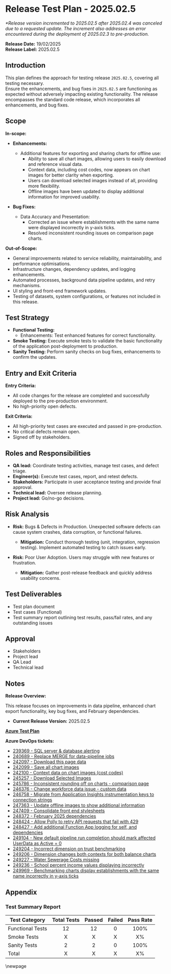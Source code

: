 ﻿# Release Test Plan - 2025.02.5

_*Release version incremented to 2025.02.5 after 2025.02.4 was canceled due to a requested update. The increment also addresses an error encountered during the deployment of 2025.02.3 to pre-production._

**Release Date:** 19/02/2025  
**Release Label:** 2025.02.5

## Introduction

This plan defines the approach for testing release `2025.02.5`, covering all testing necessary.  
Ensure the enhancements, and bug fixes in `2025.02.5` are functioning as expected without adversely impacting existing functionality.
The release encompasses the standard code release, which incorporates all enhancements, and bug fixes.

## Scope

**In-scope:**

- **Enhancements:**
  - Additional features for exporting and sharing charts for offline use:
    - Ability to save all chart images, allowing users to easily download and reference visual data.
    - Context data, including cost codes, now appears on chart images for better clarity when exporting.
    - Users can download selected images instead of all, providing more flexibility.
    - Offline images have been updated to display additional information for improved usability.

- **Bug Fixes:**
  - Data Accuracy and Presentation:
    - Corrected an issue where establishments with the same name were displayed incorrectly in y-axis ticks.
    - Resolved inconsistent rounding issues on comparison page charts.

**Out-of-Scope:**

- General improvements related to service reliability, maintainability, and performance optimisations.
- Infrastructure changes, dependency updates, and logging enhancements.
- Automated processes, background data pipeline updates, and retry mechanisms.
- UI styling and front-end framework updates.
- Testing of datasets, system configurations, or features not included in this release.

## Test Strategy

- **Functional Testing:**
  - Enhancements: Test enhanced features for correct functionality.
- **Smoke Testing:** Execute smoke tests to validate the basic functionality of the application post-deployment to production.
- **Sanity Testing:** Perform sanity checks on bug fixes, enhancements to confirm the updates.

## Entry and Exit Criteria

**Entry Criteria:**

- All code changes for the release are completed and successfully deployed to the pre-production environment.
- No high-priority open defects.

**Exit Criteria:**

- All high-priority test cases are executed and passed in pre-production.
- No critical defects remain open.
- Signed off by stakeholders.

## Roles and Responsibilities

- **QA lead:** Coordinate testing activities, manage test cases, and defect triage.
- **Engineer(s):** Execute test cases, report, and retest defects.
- **Stakeholders:** Participate in user acceptance testing and provide final approval.
- **Technical lead:** Oversee release planning.
- **Project lead:** Go/no-go decisions.

## Risk Analysis

- **Risk:** Bugs & Defects in Production. Unexpected software defects can cause system crashes, data corruption, or functional failures.
  - **Mitigation:** Conduct thorough testing (unit, integration, regression testing). Implement automated testing to catch issues early.

- **Risk:** Poor User Adoption. Users may struggle with new features or frustration.
  - **Mitigation:** Gather post-release feedback and quickly address usability concerns.

## Test Deliverables

- Test plan document
- Test cases (Functional)
- Test summary report outlining test results, pass/fail rates, and any outstanding issues

## Approval

- Stakeholders
- Project lead
- QA Lead
- Technical lead

## Notes

**Release Overview:**

This release focuses on improvements in data pipeline, enhanced chart export functionality, key bug fixes, and February dependencies.

- **Current Release Version:** 2025.02.5

**[Azure Test Plan](https://dev.azure.com/dfe-ssp/s198-DfE-Benchmarking-service/_testPlans/define?planId=250580&suiteId=250581)**

**Azure DevOps tickets:**

- [239369 - SQL server & database alerting](https://dev.azure.com/dfe-ssp/s198-DfE-Benchmarking-service/_workitems/edit/239369)
- [240689 - Replace MERGE for data-pipeline jobs](https://dev.azure.com/dfe-ssp/s198-DfE-Benchmarking-service/_workitems/edit/240689)
- [242097 - Download this page data](https://dev.azure.com/dfe-ssp/s198-DfE-Benchmarking-service/_workitems/edit/242097)
- [242099 - Save all chart images](https://dev.azure.com/dfe-ssp/s198-DfE-Benchmarking-service/_workitems/edit/242099)
- [242100 - Context data on chart images (cost codes)](https://dev.azure.com/dfe-ssp/s198-DfE-Benchmarking-service/_workitems/edit/242100)
- [245257 - Download Selected Images](https://dev.azure.com/dfe-ssp/s198-DfE-Benchmarking-service/_workitems/edit/245257)
- [245786 - Inconsistent rounding off on charts - comparison page](https://dev.azure.com/dfe-ssp/s198-DfE-Benchmarking-service/_workitems/edit/245786)
- [246376 - Change workforce data issue - custom data](https://dev.azure.com/dfe-ssp/s198-DfE-Benchmarking-service/_workitems/edit/246376)
- [246758 - Migrate from Application Insights instrumentation keys to connection strings](https://dev.azure.com/dfe-ssp/s198-DfE-Benchmarking-service/_workitems/edit/246758)
- [247363 - Update offline images to show additional information](https://dev.azure.com/dfe-ssp/s198-DfE-Benchmarking-service/_workitems/edit/247363)
- [247409 - Consolidate front end stylesheets](https://dev.azure.com/dfe-ssp/s198-DfE-Benchmarking-service/_workitems/edit/247409)
- [248372 - February 2025 dependencies](https://dev.azure.com/dfe-ssp/s198-DfE-Benchmarking-service/_workitems/edit/248372)
- [248424 - Allow Polly to retry API requests that fail with 429](https://dev.azure.com/dfe-ssp/s198-DfE-Benchmarking-service/_workitems/edit/248424)
- [248427 - Add additional Function App logging for self, and dependencies](https://dev.azure.com/dfe-ssp/s198-DfE-Benchmarking-service/_workitems/edit/248427)
- [249104 - New default pipeline run completion should mark affected UserData as Active = 0](https://dev.azure.com/dfe-ssp/s198-DfE-Benchmarking-service/_workitems/edit/249104)
- [249204 - Incorrect dimension on trust benchmarking](https://dev.azure.com/dfe-ssp/s198-DfE-Benchmarking-service/_workitems/edit/249204)
- [249206 - Dimension changes both contexts for both balance charts](https://dev.azure.com/dfe-ssp/s198-DfE-Benchmarking-service/_workitems/edit/249206)
- [249227 - Water Sewerage Costs missing](https://dev.azure.com/dfe-ssp/s198-DfE-Benchmarking-service/_workitems/edit/249227)
- [249236 - School percent income values displaying incorrectly](https://dev.azure.com/dfe-ssp/s198-DfE-Benchmarking-service/_workitems/edit/249236)
- [249969 - Benchmarking charts display establishments with the same name incorrectly in y-axis ticks](https://dev.azure.com/dfe-ssp/s198-DfE-Benchmarking-service/_workitems/edit/249969)

## Appendix

### Test Summary Report

| Test Category     | Total Tests | Passed | Failed | Pass Rate |  
|-------------------|:-----------:|:------:|:------:|:---------:|  
| Functional Tests  |     12      |   12   |   0    |   100%    |  
| Smoke Tests       |      X      |   X    |   X    |    X%     |  
| Sanity Tests      |      2      |   2    |   0    |   100%    |  
| Total             |      X      |   X    |   X    |    X%     |  

<!-- Leave the rest of this page blank -->  
\newpage  
